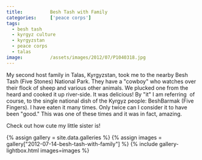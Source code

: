 ```yaml
---
title:			Besh Tash with Family
categories:		['peace corps']
tags:
  - besh tash
  - kyrgyz culture
  - kyrgyzstan
  - peace corps
  - talas
image:			/assets/images/2012/07/P1040318.jpg
---
```


My second host family in Talas, Kyrgyzstan, took me to the nearby Besh Tash (Five Stones) National Park. They have a "cowboy" who watches over their flock of sheep and various other animals. We plucked one from the heard and cooked it up river-side. It was delicious! By "it" I am referring  of course, to the single national dish of the Kyrgyz people: BeshBarmak (Five Fingers). I have eaten it many times. Only twice can I consider it to have been "good." This was one of these times and it was in fact, amazing.

Check out how cute my little sister is!

{% assign gallery = site.data.galleries %}
{% assign images = gallery["2012-07-14-besh-tash-with-family"] %}
{% include gallery-lightbox.html images=images %}